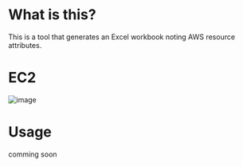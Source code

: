 # What is this?
This is a tool that generates an Excel workbook noting AWS resource attributes.

# EC2
![image](https://user-images.githubusercontent.com/46337314/162559067-bc93e65c-fd28-4476-a96d-8021987d19da.png)

# Usage
comming soon
